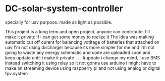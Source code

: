 # DC-solar-system-controller
specially for uav purpose. made as light as possible.

This project is a long term and open project, anyone can contribute. I'll make it private if i can get some money to realize it
The idea was making automatic cut off curent for balancing votltage of batteries that attached on uav
I'm not using discharger because its more simpler for me and I'm not going to waste any energy
schematic and code are uploaded soon and keep update until i make it private
.
.
.
#update
i change my mind, i use BMS instead switching it using relay so it not gonna use arduino
i might have to make an streaming device using raspberry pi and not using analog or digital fpv system
